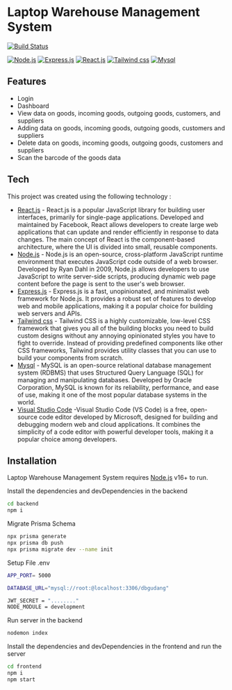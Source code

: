 
# Laptop Warehouse Management System

[![Build Status](https://travis-ci.org/joemccann/dillinger.svg?branch=master)](https://travis-ci.org/joemccann/dillinger)

[![Node.js](https://img.shields.io/badge/Node.js-43853D?style=for-the-badge&logo=node.js&logoColor=white)](https://nodejs.org/en)
[![Express.js](https://img.shields.io/badge/Express.js-404D59?style=for-the-badge)](https://expressjs.com/)
[![React.js](https://img.shields.io/badge/React-20232A?style=for-the-badge&logo=react&logoColor=61DAFB)](https://react.dev/)
[![Tailwind css](https://img.shields.io/badge/Tailwind_CSS-38B2AC?style=for-the-badge&logo=tailwind-css&logoColor=white)](https://tailwindcss.com/)
[![Mysql](https://img.shields.io/badge/MySQL-00000F?style=for-the-badge&logo=mysql&logoColor=white)](https://www.mysql.com/)


## Features 

- Login
- Dashboard
- View data on goods, incoming goods, outgoing goods, customers, and suppliers
- Adding data on goods, incoming goods, outgoing goods, customers and suppliers
- Delete data on goods, incoming goods, outgoing goods, customers and suppliers
- Scan the barcode of the goods data


## Tech

This project was created using the following technology :

- [React.js](https://react.dev/) - React.js is a popular JavaScript library for building user interfaces, primarily for single-page applications. Developed and maintained by Facebook, React allows developers to create large web applications that can update and render efficiently in response to data changes. The main concept of React is the component-based architecture, where the UI is divided into small, reusable components.
- [Node.js](https://nodejs.org/en) - Node.js is an open-source, cross-platform JavaScript runtime environment that executes JavaScript code outside of a web browser. Developed by Ryan Dahl in 2009, Node.js allows developers to use JavaScript to write server-side scripts, producing dynamic web page content before the page is sent to the user's web browser.
- [Express.js](https://expressjs.com/) - Express.js is a fast, unopinionated, and minimalist web framework for Node.js. It provides a robust set of features to develop web and mobile applications, making it a popular choice for building web servers and APIs.
- [Tailwind css](https://tailwindcss.com/) - Tailwind CSS is a highly customizable, low-level CSS framework that gives you all of the building blocks you need to build custom designs without any annoying opinionated styles you have to fight to override. Instead of providing predefined components like other CSS frameworks, Tailwind provides utility classes that you can use to build your components from scratch.
- [Mysql](https://www.mysql.com/) - MySQL is an open-source relational database management system (RDBMS) that uses Structured Query Language (SQL) for managing and manipulating databases. Developed by Oracle Corporation, MySQL is known for its reliability, performance, and ease of use, making it one of the most popular database systems in the world.
- [Visual Studio Code](https://code.visualstudio.com/) -Visual Studio Code (VS Code) is a free, open-source code editor developed by Microsoft, designed for building and debugging modern web and cloud applications. It combines the simplicity of a code editor with powerful developer tools, making it a popular choice among developers.

## Installation

Laptop Warehouse Management System requires [Node.js](https://nodejs.org/) v16+ to run.

Install the dependencies and devDependencies in the backend

```sh
cd backend
npm i
```

Migrate Prisma Schema

```sh
npx prisma generate
npx prisma db push
npx prisma migrate dev --name init
```

Setup File .env

```sh
APP_PORT= 5000

DATABASE_URL="mysql://root:@localhost:3306/dbgudang"

JWT_SECRET = "........"
NODE_MODULE = development
```

Run server in the backend

```sh
nodemon index
```

Install the dependencies and devDependencies in the frontend and run the server

```sh
cd frontend
npm i
npm start
```
